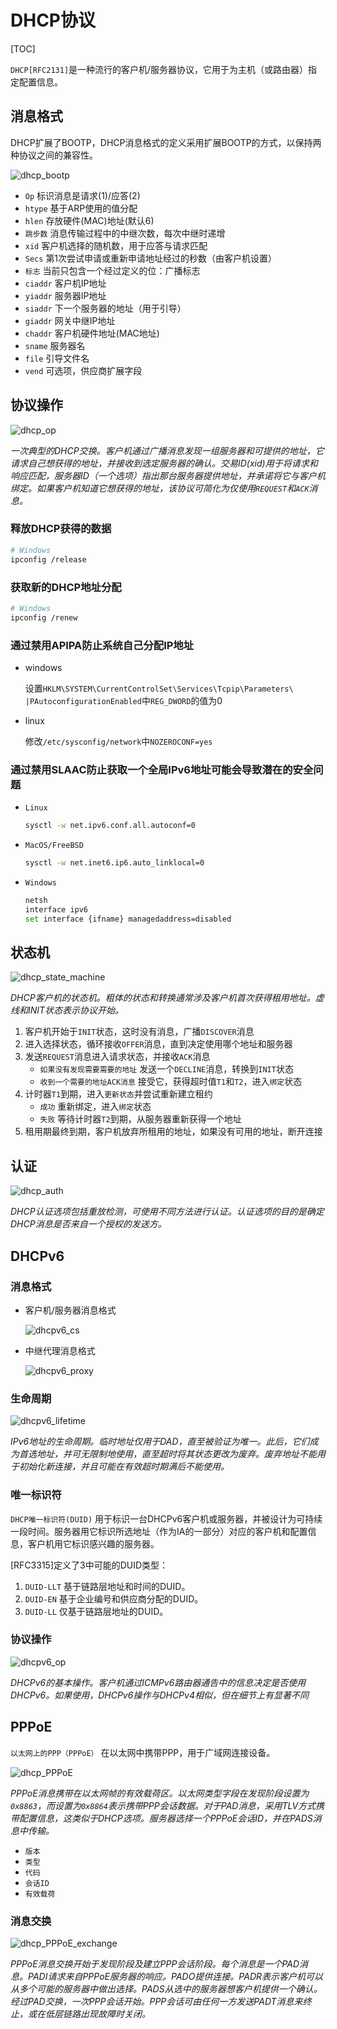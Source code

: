 # DHCP协议

[TOC]



`DHCP[RFC2131]`是一种流行的客户机/服务器协议，它用于为主机（或路由器）指定配置信息。



## 消息格式

DHCP扩展了BOOTP，DHCP消息格式的定义采用扩展BOOTP的方式，以保持两种协议之间的兼容性。

![dhcp_bootp](res/dhcp_bootp.png)

- `Op` 标识消息是请求(1)/应答(2)
- `htype` 基于ARP使用的值分配
- `hlen` 存放硬件(MAC)地址(默认6)
- `跳步数` 消息传输过程中的中继次数，每次中继时递增
- `xid` 客户机选择的随机数，用于应答与请求匹配
- `Secs` 第1次尝试申请或重新申请地址经过的秒数（由客户机设置）
- `标志` 当前只包含一个经过定义的位：广播标志
- `ciaddr` 客户机IP地址
- `yiaddr` 服务器IP地址
- `siaddr` 下一个服务器的地址（用于引导）
- `giaddr` 网关中继IP地址
- `chaddr` 客户机硬件地址(MAC地址)
- `sname` 服务器名
- `file` 引导文件名
- `vend` 可选项，供应商扩展字段



## 协议操作

![dhcp_op](res/dhcp_op.png)

*一次典型的DHCP交换。客户机通过广播消息发现一组服务器和可提供的地址，它请求自己想获得的地址，并接收到选定服务器的确认。交易ID(xid)用于将请求和响应匹配，服务器ID（一个选项）指出那台服务器提供地址，并承诺将它与客户机绑定。如果客户机知道它想获得的地址，该协议可简化为仅使用`REQUEST`和`ACK`消息。*

### 释放DHCP获得的数据

```sh
# Windows
ipconfig /release
```

### 获取新的DHCP地址分配

```sh
# Windows
ipconfig /renew
```

### 通过禁用APIPA防止系统自己分配IP地址

- windows

  设置`HKLM\SYSTEM\CurrentControlSet\Services\Tcpip\Parameters\ |PAutoconfigurationEnabled`中`REG_DWORD`的值为0

- linux

  修改`/etc/sysconfig/network`中`NOZEROCONF=yes`

### 通过禁用SLAAC防止获取一个全局IPv6地址可能会导致潜在的安全问题

- `Linux`

  ```sh
  sysctl -w net.ipv6.conf.all.autoconf=0
  ```

- `MacOS/FreeBSD`

  ```sh
  sysctl -w net.inet6.ip6.auto_linklocal=0
  ```

- `Windows`

  ```sh
  netsh
  interface ipv6
  set interface {ifname} managedaddress=disabled
  ```



## 状态机

![dhcp_state_machine](res/dhcp_state_machine.png)

*DHCP客户机的状态机。粗体的状态和转换通常涉及客户机首次获得租用地址。虚线和INIT状态表示协议开始。*

1. 客户机开始于`INIT`状态，这时没有消息，广播`DISCOVER`消息
2. 进入选择状态，循环接收`OFFER`消息，直到决定使用哪个地址和服务器
3. 发送`REQUEST`消息进入请求状态，并接收`ACK`消息
   - `如果没有发现需要需要的地址` 发送一个`DECLINE`消息，转换到`INIT`状态
   - `收到一个需要的地址ACK消息` 接受它，获得超时值`T1`和`T2`，进入`绑定`状态
4. 计时器`T1`到期，进入`更新状态`并尝试重新建立租约
   - `成功` 重新绑定，进入`绑定`状态
   - `失败` 等待计时器`T2`到期，从服务器重新获得一个地址
5. 租用期最终到期，客户机放弃所租用的地址，如果没有可用的地址，断开连接



## 认证

![dhcp_auth](res/dhcp_auth.png)

*DHCP认证选项包括重放检测，可使用不同方法进行认证。认证选项的目的是确定DHCP消息是否来自一个授权的发送方。*



## DHCPv6

### 消息格式

- 客户机/服务器消息格式

  ![dhcpv6_cs](res/dhcpv6_cs.png)

- 中继代理消息格式

  ![dhcpv6_proxy](res/dhcpv6_proxy.png)

### 生命周期

![dhcpv6_lifetime](res/dhcpv6_lifetime.png)

*IPv6地址的生命周期。临时地址仅用于DAD，直至被验证为唯一。此后，它们成为首选地址，并可无限制地使用，直至超时将其状态更改为废弃。废弃地址不能用于初始化新连接，并且可能在有效超时期满后不能使用。*

### 唯一标识符

`DHCP唯一标识符(DUID)` 用于标识一台DHCPv6客户机或服务器，并被设计为可持续一段时间。服务器用它标识所选地址（作为IA的一部分）对应的客户机和配置信息，客户机用它标识感兴趣的服务器。

[RFC3315]定义了3中可能的DUID类型：

1. `DUID-LLT` 基于链路层地址和时间的DUID。
2. `DUID-EN` 基于企业编号和供应商分配的DUID。
3. `DUID-LL` 仅基于链路层地址的DUID。

### 协议操作

![dhcpv6_op](res/dhcpv6_op.png)

*DHCPv6的基本操作。客户机通过ICMPv6路由器通告中的信息决定是否使用DHCPv6。如果使用，DHCPv6操作与DHCPv4相似，但在细节上有显著不同*



## PPPoE

`以太网上的PPP（PPPoE）` 在以太网中携带PPP，用于广域网连接设备。

![dhcp_PPPoE](res/dhcp_PPPoE.png)

*PPPoE消息携带在以太网帧的有效载荷区。以太网类型字段在发现阶段设置为`0x8863`，而设置为`0x8864`表示携带PPP会话数据。对于PAD消息，采用TLV方式携带配置信息，这类似于DHCP选项。服务器选择一个PPPoE会话ID，并在PADS消息中传输。*

- `版本`
- `类型`
- `代码`
- `会话ID`
- `有效载荷`

### 消息交换

![dhcp_PPPoE_exchange](res/dhcp_PPPoE_exchange.png)

*PPPoE消息交换开始于发现阶段及建立PPP会话阶段。每个消息是一个PAD消息。PADI请求来自PPPoE服务器的响应。PADO提供连接。PADR表示客户机可以从多个可能的服务器中做出选择。PADS从选中的服务器想客户机提供一个确认。经过PAD交换，一次PPP会话开始。PPP会话可由任何一方发送PADT消息来终止，或在低层链路出现故障时关闭。*

